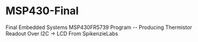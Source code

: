 # MSP430-Final
Final Embedded Systems MSP430FR5739 Program -- Producing Thermistor Readout Over I2C -> LCD From SpikenzieLabs
